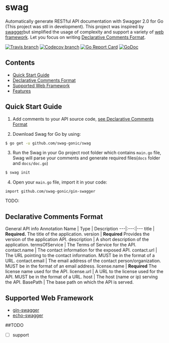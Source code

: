 # swag
Automatically generate RESTful API documentation with Swagger 2.0 for Go (This project was stll in development). 
This project was inspired by [swagger](https://raw.githubusercontent.com/yvasiyarov/swagger)but simplified the usage of complexity and support a variety of [web framework]((#supported-web-framework)). Let you focus on writing [Declarative Comments Format](#declarative-comments-format).

[![Travis branch](https://img.shields.io/travis/swag-gonic/swag/master.svg)](https://travis-ci.org/swag-gonic/swag)
[![Codecov branch](https://img.shields.io/codecov/c/github/swag-gonic/swag/master.svg)](https://codecov.io/gh/swag-gonic/swag)
[![Go Report Card](https://goreportcard.com/badge/github.com/swag-gonic/swag)](https://goreportcard.com/report/github.com/swag-gonic/swag)
[![GoDoc](https://godoc.org/github.com/swag-gonic/swag?status.svg)](https://godoc.org/github.com/swag-gonic/swag)


## Contents
- [Quick Start Guide](#quick-start-guide)
- [Declarative Comments Format](#declarative-comments-format)
- [Supported Web Framework](#supported-web-framework)
- [Features](#features)

## Quick Start Guide

1. Add comments to your API source code, [see Declarative Comments Format](#declarative-comments-format)

2. Download Swag for Go by using:
```sh
$ go get -u github.com/swag-gonic/swag
```
3. Run the Swag in your Go project root folder which contains `main.go` file, Swag will parse your comments and generate required files(`docs` folder and `docs/doc.go`)
```sh
$ swag init
```
4. Open your `main.go` file, import it in your code:
                            
 `import github.com/swag-gonic/gin-swagger` 

TODO:

## Declarative Comments Format

General API info
Annotation Name  | Type | Description
---|:---:|---
<a name="infoTitle"></a>title | **Required.** The title of the application.
<a name="infoVersion"></a>version | **Required** Provides the version of the application API.
<a name="infoDescription"></a>description | A short description of the application.
<a name="infoTermsOfService"></a>termsOfService | The Terms of Service for the API.
<a name="infoContact"></a>contact.name | The contact information for the exposed API.
<a name="infoContact"></a>contact.url | The URL pointing to the contact information. MUST be in the format of a URL.
<a name="infoContact"></a>contact.email | The email address of the contact person/organization. MUST be in the format of an email address.
<a name="infoContact"></a>license.name | **Required** The license name used for the API.
<a name="infoContact"></a>license.url | A URL to the license used for the API. MUST be in the format of a URL.
<a name="infoContact"></a>host | The host (name or ip) serving the API. 
<a name="infoContact"></a>BasePath | The base path on which the API is served.


## Supported Web Framework
- [gin-swagger](http://github.com/swag-gonic/gin-swagger)
- [echo-swagger](http://github.com/swag-gonic/gin-swagger)

##TODO
- [ ] support 